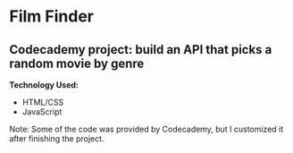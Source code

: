 # Film Finder
## Codecademy project: build an API that picks a random movie by genre

**Technology Used:**
* HTML/CSS
* JavaScript

Note: Some of the code was provided by Codecademy, but I customized it after finishing the project.


